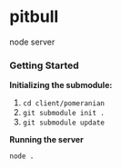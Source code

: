 # pitbull
node server

### Getting Started

**Initializing the submodule:**

1. ```cd client/pomeranian```
2. ```git submodule init .```
3. ```git submodule update```

**Running the server**

```node .```


